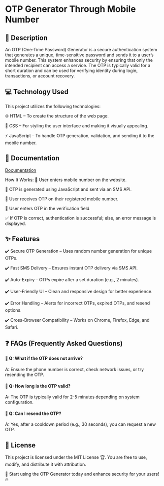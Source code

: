 
# OTP Generator Through Mobile Number
## 📌 Description
An OTP (One-Time Password) Generator is a secure authentication system that generates a unique, time-sensitive password and sends it to a user’s mobile number. This system enhances security by ensuring that only the intended recipient can access a service. The OTP is typically valid for a short duration and can be used for verifying identity during login, transactions, or account recovery.

## 💻 Technology Used
This project utilizes the following technologies:

🌐 HTML – To create the structure of the web page.

🎨 CSS – For styling the user interface and making it visually appealing.

⚡ JavaScript – To handle OTP generation, validation, and sending it to the mobile number.

## 📑 Documentation

[Documentation](https://linktodocumentation)

How It Works:
📲 User enters mobile number on the website.

🔢 OTP is generated using JavaScript and sent via an SMS API.

📨 User receives OTP on their registered mobile number.

📝 User enters OTP in the verification field.

✅ If OTP is correct, authentication is successful; else, an error message is displayed.
## ✨ Features
✔️ Secure OTP Generation – Uses random number generation for unique OTPs.

✔️ Fast SMS Delivery – Ensures instant OTP delivery via SMS API.

✔️ Auto-Expiry – OTPs expire after a set duration (e.g., 2 minutes).

✔️ User-Friendly UI – Clean and responsive design for better experience.

✔️ Error Handling – Alerts for incorrect OTPs, expired OTPs, and resend options.

✔️ Cross-Browser Compatibility – Works on Chrome, Firefox, Edge, and Safari.



## ❓ FAQs (Frequently Asked Questions)
#### 🔹 Q: What if the OTP does not arrive?
A: Ensure the phone number is correct, check network issues, or try resending the OTP.

#### 🔹 Q: How long is the OTP valid?
A: The OTP is typically valid for 2-5 minutes depending on system configuration.

#### 🔹 Q: Can I resend the OTP?
A: Yes, after a cooldown period (e.g., 30 seconds), you can request a new OTP.

## 📜 License
This project is licensed under the MIT License 🏆. 
You are free to use, modify, and distribute it with attribution.

🚀 Start using the OTP Generator today and enhance security for your users! 🔥